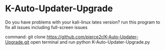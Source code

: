 # K-Auto-Updater-Upgrade

Do you have problems with your kali-linux lates version?
run this program to fix all issues including full-screen issues

command: git clone https://github.com/pierce2r/K-Auto-Updater-Upgrade.git
open terminal and run python K-Auto-Updater-Upgrade.py
